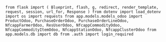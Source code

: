 `from flask import (
    Blueprint, flash, g, redirect, render_template, request, session, url_for, Response
)
from dotenv import load_dotenv
import os
import requests
from app.models.models_odoo import ProductOdoo, PurchaseOrderOdoo, PurchaseOrderLineOdoo, NfcappFarmerOdoo, ResUserOdoo, NfcappCommodityOdoo, NfcappCommodityItemOdoo, NfcappStationOdoo, NfcappClusterOdoo
from app.models.db import db
from .auth import login_required`



